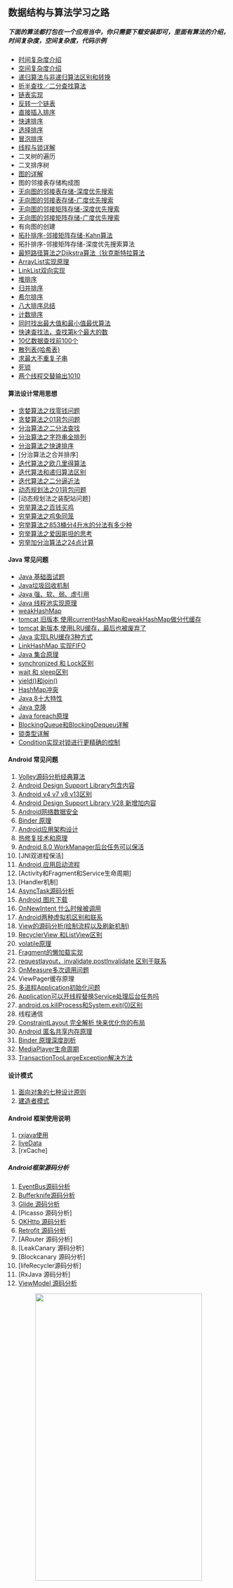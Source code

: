 ## 数据结构与算法学习之路

##### 下面的算法都打包在一个应用当中，你只需要下载安装即可，里面有算法的介绍，时间复杂度，空间复杂度，代码示例

- [时间复杂度介绍](https://github.com/UCodeUStory/DataStructure/blob/master/app/src/main/java/com/wangpos/datastructure/sort/TimeComplexityActivity.java)
- [空间复杂度介绍](https://github.com/UCodeUStory/DataStructure/blob/master/app/src/main/java/com/wangpos/datastructure/sort/SpaceComplexityActivity.java)
- [递归算法与非递归算法区别和转换](https://github.com/UCodeUStory/DataStructure/blob/master/app/src/main/java/com/wangpos/datastructure/sort/RecursionActivity.java)
- [折半查找／二分查找算法](https://github.com/UCodeUStory/DataStructure/blob/master/app/src/main/java/com/wangpos/datastructure/sort/RecursionActivity.java)
- [链表实现](https://github.com/UCodeUStory/DataStructure/blob/master/app/src/main/java/com/wangpos/datastructure/sort/EasyLinkListActivity.java)
- [反转一个链表](https://github.com/UCodeUStory/DataStructure/blob/master/app/src/main/java/com/wangpos/datastructure/sort/EasyLinkListReverseActivity.java)
- [直接插入排序](https://github.com/UCodeUStory/DataStructure/blob/master/app/src/main/java/com/wangpos/datastructure/sort/DirectInsertSortActivity.java)
- [快速排序](https://github.com/UCodeUStory/DataStructure/blob/master/app/src/main/java/com/wangpos/datastructure/sort/QuickSortActivity.java)
- [选择排序](https://github.com/UCodeUStory/DataStructure/blob/master/app/src/main/java/com/wangpos/datastructure/sort/OptionSortActivity.java)
- [冒泡排序](https://github.com/UCodeUStory/DataStructure/blob/master/app/src/main/java/com/wangpos/datastructure/sort/BubbleSortActivity.java)
- [线程与锁详解](https://github.com/UCodeUStory/DataStructure/blob/master/app/src/main/java/com/wangpos/datastructure/java/JavaThreadActivity.java)
- 二叉树的遍历
- 二叉排序树
- [图的详解](https://github.com/UCodeUStory/DataStructure/blob/master/sources/tu.md)
- 图的邻接表存储构成图
- [无向图的邻接表存储-深度优先搜索](https://github.com/UCodeUStory/DataStructure/blob/master/app/src/main/java/com/wangpos/datastructure/graph/UndirectedGraph.java)
- [无向图的邻接表存储-广度优先搜索](https://github.com/UCodeUStory/DataStructure/blob/master/app/src/main/java/com/wangpos/datastructure/graph/UndirectedGraph.java)
- [无向图的邻接矩阵存储-深度优先搜索](https://github.com/UCodeUStory/DataStructure/blob/master/app/src/main/java/com/wangpos/datastructure/graph/UndirectedGraphMatrix.java)
- [无向图的邻接矩阵存储-广度优先搜索](https://github.com/UCodeUStory/DataStructure/blob/master/app/src/main/java/com/wangpos/datastructure/graph/UndirectedGraphMatrix.java)
- 有向图的创建
- [拓扑排序-邻接矩阵存储-Kahn算法](https://github.com/UCodeUStory/DataStructure/blob/master/app/src/main/java/com/wangpos/datastructure/graph/TopologicalOrderActivity.java)
- 拓扑排序-邻接矩阵存储-深度优先搜索算法
- [最短路径算法之Dijkstra算法（狄克斯特拉算法](https://github.com/UCodeUStory/DataStructure/blob/master/app/src/main/java/com/wangpos/datastructure/graph/DjstaActivity.java)
- [ArrayList实现原理](https://github.com/UCodeUStory/DataStructure/blob/master/app/src/main/java/com/wangpos/datastructure/java/mylist/CJArrayList.java)
- [LinkList双向实现](https://github.com/UCodeUStory/DataStructure/blob/master/app/src/main/java/com/wangpos/datastructure/java/mylist/CJArrayList.java)
- [堆排序](https://github.com/UCodeUStory/DataStructure/blob/master/app/src/main/java/com/wangpos/datastructure/sort/HeapSortActivity.java)
- [归并排序](https://github.com/UCodeUStory/DataStructure/blob/master/app/src/main/java/com/wangpos/datastructure/sort/MergeSortActivity.java)
- [希尔排序](https://github.com/UCodeUStory/DataStructure/blob/master/app/src/main/java/com/wangpos/datastructure/sort/ShellSortActivity.java)
- [八大排序总结](https://github.com/UCodeUStory/DataStructure/blob/master/app/src/main/java/com/wangpos/datastructure/sort/EightSortDescriptionActivity.java)
- [计数排序](https://github.com/UCodeUStory/DataStructure/blob/master/app/src/main/java/com/wangpos/datastructure/sort/CountSortActivity.java)
- [同时找出最大值和最小值最优算法](https://github.com/UCodeUStory/DataStructure/blob/master/app/src/main/java/com/wangpos/datastructure/sort/MaxMinSelectActivity.java)
- [快速查找法，查找第k个最大的数](https://github.com/UCodeUStory/DataStructure/blob/master/app/src/main/java/com/wangpos/datastructure/sort/SelectIndexDataActivity.java)
- [10亿数据查找前100个](https://github.com/UCodeUStory/DataStructure/blob/master/app/src/main/java/com/wangpos/datastructure/sort/MaxDataSelectDataActivity.java)
- [散列表(哈希表)](https://github.com/UCodeUStory/DataStructure/blob/master/hashtable.md)
- [求最大不重复子串](https://github.com/UCodeUStory/DataStructure/blob/master/app/src/main/java/com/wangpos/datastructure/other/MaxSubStringActivity.java)
- [死锁](https://github.com/UCodeUStory/DataStructure/blob/master/app/src/main/java/com/wangpos/datastructure/java/DeadLockDemo.java)
- [两个线程交替输出1010](https://github.com/UCodeUStory/DataStructure/blob/master/app/src/main/java/com/wangpos/datastructure/java/ThreadOneZero.java)

#### 算法设计常用思想
- [贪婪算法之找零钱问题](https://github.com/UCodeUStory/DataStructure/blob/master/app/src/main/java/com/wangpos/datastructure/algorithm/Greedy.java)
- [贪婪算法之01背包问题](https://github.com/UCodeUStory/DataStructure/blob/master/app/src/main/java/com/wangpos/datastructure/algorithm/Greedy01Bag.java)
- [分治算法之二分法查找](https://github.com/UCodeUStory/DataStructure/blob/master/app/src/main/java/com/wangpos/datastructure/algorithm/BinearySearch.kt)
- [分治算法之字符串全排列](https://github.com/UCodeUStory/DataStructure/blob/master/app/src/main/java/com/wangpos/datastructure/algorithm/StringFullArrangement.kt)
- [分治算法之快速排序](https://github.com/UCodeUStory/DataStructure/blob/master/app/src/main/java/com/wangpos/datastructure/algorithm/QuickSort.kt)
- [分治算法之合并排序]
- [迭代算法之欧几里得算法](https://github.com/UCodeUStory/DataStructure/blob/master/app/src/main/java/com/wangpos/datastructure/algorithm/IterationGCD.kt)
- [迭代算法和递归算法区别](https://github.com/UCodeUStory/DataStructure/blob/master/sources/iterationAndroidrecursion.md)
- [迭代算法之二分逼近法](https://github.com/UCodeUStory/DataStructure/blob/master/app/src/main/java/com/wangpos/datastructure/algorithm/TwoSeparate.kt)
- [动态规划法之01背包问题](https://github.com/UCodeUStory/DataStructure/blob/master/app/src/main/java/com/wangpos/datastructure/algorithm/DynamicProgram.kt)
- [动态规划法之装配站问题]
- [穷举算法之百钱买鸡](https://github.com/UCodeUStory/DataStructure/blob/master/app/src/main/java/com/wangpos/datastructure/algorithm/exhaustion100buychicken.kt)
- [穷举算法之鸡兔同笼](https://github.com/UCodeUStory/DataStructure/blob/master/app/src/main/java/com/wangpos/datastructure/algorithm/exhaustionchickenrabbit.kt)
- [穷举算法之853桶分4升水的分法有多少种](https://github.com/UCodeUStory/DataStructure/blob/master/app/src/main/java/com/wangpos/datastructure/algorithm/exhaustionbucket.kt)
- [穷举算法之爱因斯坦的思考](https://github.com/UCodeUStory/DataStructure/blob/master/app/src/main/java/com/wangpos/datastructure/algorithm/exhaustionAlbertEinstein.kt)
- [穷举加分治算法之24点计算](https://github.com/UCodeUStory/DataStructure/blob/master/app/src/main/java/com/wangpos/datastructure/algorithm/exhaustion24.kt)

#### Java 常见问题
- [Java 基础面试题](https://github.com/UCodeUStory/DataStructure/blob/master/sources/javabasic.md)
- [Java垃圾回收机制](https://github.com/UCodeUStory/DataStructure/blob/master/sources/JavaGarbageCollection.md)
- [Java 强、软、弱、虚引用](https://github.com/UCodeUStory/DataStructure/blob/master/sources/reference.md)
- [Java 线程池实现原理](https://github.com/UCodeUStory/DataStructure/blob/master/sources/thread_principle.md)
- [weakHashMap](https://github.com/UCodeUStory/DataStructure/blob/master/sources/weakHashMap.md)
- [tomcat 旧版本  使用currentHashMap和weakHashMap做分代缓存](https://github.com/UCodeUStory/DataStructure/blob/master/sources/tomcat_cache.java)
- [tomcat 新版本 使用LRU缓存，最后也被废弃了](https://github.com/UCodeUStory/DataStructure/blob/master/sources/tomcat_lru_cache.java)
- [Java 实现LRU缓存3种方式 ](https://github.com/UCodeUStory/DataStructure/blob/master/sources/lru.md)
- [LinkHashMap 实现FIFO](https://github.com/UCodeUStory/DataStructure/blob/master/sources/fifo.md)
- [Java 集合原理](http://wiki.jikexueyuan.com/project/java-collection/hashset.html)
- [synchronized 和 Lock区别](https://github.com/UCodeUStory/DataStructure/blob/master/sources/synchronized_lock.md)
- [wait 和 sleep区别](https://github.com/UCodeUStory/DataStructure/blob/master/sources/wait_sleep.md)
- [yield()和join()](https://github.com/UCodeUStory/DataStructure/blob/master/sources/yield_join.md)
- [HashMap冲突](https://github.com/UCodeUStory/DataStructure/blob/master/sources/hash_confict.md)
- [Java 8十大特性](https://github.com/UCodeUStory/DataStructure/blob/master/sources/java8.md)
- [Java 克隆](https://github.com/UCodeUStory/DataStructure/blob/master/sources/javaCopy.md)
- [Java foreach原理](https://github.com/UCodeUStory/DataStructure/blob/master/sources/foreach.md)
- [BlockingQueue和BlockingDequeu详解](https://github.com/UCodeUStory/DataStructure/blob/master/sources/blockqueue.md)
- [锁类型详解](https://github.com/UCodeUStory/DataStructure/blob/master/sources/locktype.md)
- [Condition实现对锁进行更精确的控制](https://github.com/UCodeUStory/DataStructure/blob/master/sources/condition.md)

#### Android 常见问题
1. [Volley源码分析经典算法](https://github.com/UCodeUStory/DataStructure/blob/master/sources/volley_algorithm.md)
2. [Android Design Support Library包含内容](https://github.com/UCodeUStory/DataStructure/blob/master/sources/adsl.md)
3. [Android v4 v7 v8 v13区别](https://github.com/UCodeUStory/DataStructure/blob/master/sources/v4_v7_v8_v13.md)
4. [Android Design Support Library V28 新增加内容](https://github.com/UCodeUStory/DataStructure/blob/master/sources/design_v28.md)
5. [Android网络数据安全](https://github.com/UCodeUStory/DataStructure/blob/master/sources/netsafe.md)
6. [Binder 原理](https://github.com/UCodeUStory/DataStructure/blob/master/sources/Binder.md)
7. [Android应用架构设计](https://github.com/UCodeUStory/DataStructure/blob/master/sources/frame.md)
8. [热修复技术和原理](https://github.com/UCodeUStory/DataStructure/blob/master/sources/hotfix.md)
9. [Android 8.0 WorkManager后台任务可以保活](https://github.com/UCodeUStory/DataStructure/blob/master/sources/workManager.md)
10. [JNI双进程保活]
11. [Android 应用启动流程](https://github.com/UCodeUStory/DataStructure/blob/master/sources/app_start_step.md)
12. [Activity和Fragment和Service生命周期]
13. [Handler机制]
14. [AsyncTask源码分析](https://github.com/UCodeUStory/DataStructure/blob/master/sources/asynctask.md)                                                                                                                   
15. [Android 图片下载](https://github.com/UCodeUStory/DataStructure/blob/master/sources/imagedownload.md)
16. [OnNewIntent 什么时候被调用](https://github.com/UCodeUStory/DataStructure/blob/master/sources/activity_onnewIntent.md)
17. [Android两种虚拟机区别和联系](https://github.com/UCodeUStory/DataStructure/blob/master/sources/davik_art.md)
18. [View的源码分析(绘制流程以及刷新机制)](https://github.com/UCodeUStory/DataStructure/blob/master/sources/view_root.md)
19. [RecyclerView 和ListView区别](https://github.com/UCodeUStory/DataStructure/blob/master/sources/recyclerView_listview.md)
20. [volatile原理](https://github.com/UCodeUStory/DataStructure/blob/master/sources/volatile.md)
21. [Fragment的懒加载实现](https://github.com/UCodeUStory/DataStructure/blob/master/sources/fragment_lazy_load.md)
22. [requestlayout，invalidate,postInvalidate 区别于联系](https://github.com/UCodeUStory/DataStructure/blob/master/sources/requestlayout_invalidate_postInvalidate.md)
23. [OnMeasure多次调用问题](https://github.com/UCodeUStory/DataStrucgitture/blob/master/sources/onMeasure.md)
24. ViewPager缓存原理
25. [多进程Application初始化问题](https://github.com/UCodeUStory/DataStructure/blob/master/sources/application.md)
26. [Application可以开线程替换Service处理后台任务吗](https://github.com/UCodeUStory/DataStructure/blob/master/sources/application_service.md)
27. [android.os.killProcess和System.exit(0)区别](https://github.com/UCodeUStory/DataStructure/blob/master/sources/killprocess_system_exit.md)
28. 线程通信
29. [ConstraintLayout 完全解析 快来优化你的布局](https://blog.csdn.net/lmj623565791/article/details/78011599?utm_source=tuicool&utm_medium=referral)
30. [Android 匿名共享内存原理](https://www.jianshu.com/p/d9bc9c668ba6)
31. [Binder 原理深度剖析](https://github.com/UCodeUStory/DataStructure/blob/master/sources/binder.md)
32. [MediaPlayer生命周期](https://github.com/UCodeUStory/DataStructure/blob/master/sources/media_player.md)
33. [TransactionTooLargeException解决方法](https://github.com/UCodeUStory/DataStructure/blob/master/sources/transactiontoolargeexception.md)

#### 设计模式
1. [面向对象的七种设计原则](https://github.com/UCodeUStory/DataStructure/blob/master/sources/seven_design_principles.md)
2. [建造者模式](https://github.com/UCodeUStory/DataStructure/blob/master/sources/kotlin/builderModel.kt)

#### Android 框架使用说明
1. [rxjava使用](https://github.com/UCodeUStory/DataStructure/blob/master/sources/rxjavademo.md)
2. [liveData](https://github.com/UCodeUStory/DataStructure/blob/master/sources/livedata.md)
3. [rxCache]

##### Android框架源码分析
1. [EventBus源码分析](https://github.com/UCodeUStory/DataStructure/blob/master/sources/eventbus.md)
2. [Bufferknife源码分析](https://github.com/UCodeUStory/DataStructure/blob/master/sources/butterknife.md)
3. [Glide 源码分析](https://github.com/UCodeUStory/DataStructure/blob/master/sources/glide.md)
4. [Picasso 源码分析]
5. [OKHttp 源码分析](https://github.com/UCodeUStory/DataStructure/blob/master/sources/okhttp.md)
6. [Retrofit 源码分析](https://github.com/UCodeUStory/DataStructure/blob/master/sources/retrofit.md)
7. [ARouter 源码分析]
8. [LeakCanary 源码分析]
9. [Blockcanary 源码分析]
10. [lifeRecycler源码分析]
11. [RxJava 源码分析]
12. [ViewModel 源码分析](https://github.com/UCodeUStory/DataStructure/blob/master/sources/viewmodel.md)



<div align="center">
<img width="380" height="654" src="https://github.com/UCodeUStory/DataStructure/blob/master/menu.png"/>
</div>
